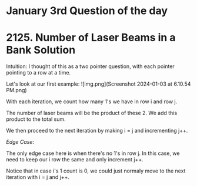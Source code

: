 # January 3rd Question of the day
# 2125. Number of Laser Beams in a Bank Solution


Intuition:
I thought of this as a two pointer question, with each pointer pointing to a row at a time.

Let's look at our first example:
![img.png](Screenshot 2024-01-03 at 6.10.54 PM.png)

With each iteration, we count how many 1's we have in row i and row j.

The number of laser beams will be the product of these 2. We add this product to the total sum.

We then proceed to the next iteration by making i = j and incrementing j++.

*Edge Case*:

The only edge case here is when there's no 1's in row j. In this case, we need to keep our i row the same and only increment j++.

Notice that in case i's 1 count is 0, we could just normaly move to the next iteration with i = j and j++.